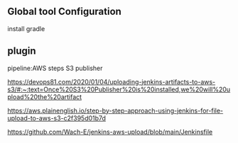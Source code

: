 ## Global tool Configuration
install gradle

## plugin
pipeline:AWS steps
S3 publisher


https://devops81.com/2020/01/04/uploading-jenkins-artifacts-to-aws-s3/#:~:text=Once%20S3%20Publisher%20is%20installed,we%20will%20upload%20the%20artifact

https://aws.plainenglish.io/step-by-step-approach-using-jenkins-for-file-upload-to-aws-s3-c2f395d01b7d

https://github.com/Wach-E/jenkins-aws-upload/blob/main/Jenkinsfile